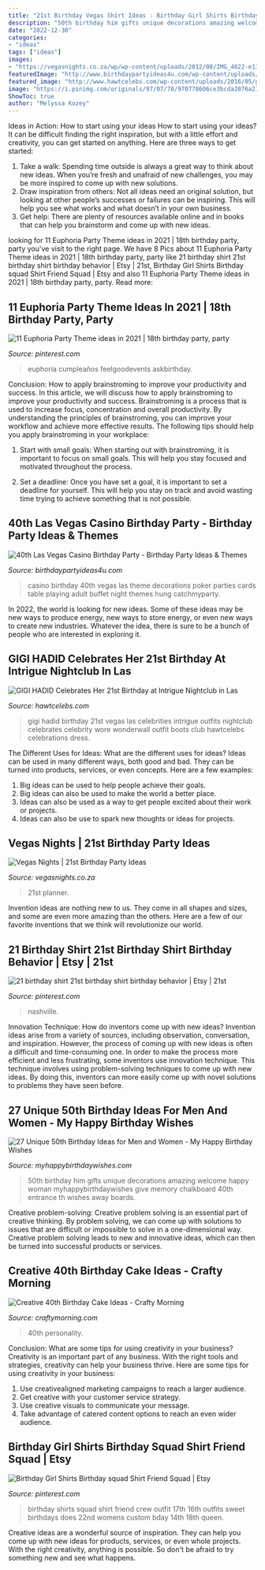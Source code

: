 ```yaml
---
title: "21st Birthday Vegas Shirt Ideas : Birthday Girl Shirts Birthday Squad Shirt Friend Squad"
description: "50th birthday him gifts unique decorations amazing welcome happy woman myhappybirthdaywishes give memory chalkboard 40th entrance th wishes away boards"
date: "2022-12-30"
categories:
- "ideas"
tags: ["ideas"]
images:
- "https://vegasnights.co.za/wp/wp-content/uploads/2012/08/IMG_4622-e1345222284116.jpg"
featuredImage: "http://www.birthdaypartyideas4u.com/wp-content/uploads/2015/02/adult-40th-las-vegas-casino-birthday-party-ideas-decorations-poker-party-ideas-550x412.jpg"
featured_image: "http://www.hawtcelebs.com/wp-content/uploads/2016/05/gigi-hadid-celebrates-her-21st-birthday-at-intrigue-nightclub-in-las-vegas-04-30-2016_7.jpg"
image: "https://i.pinimg.com/originals/97/07/78/970778606ce3bcda2076a21eec6ebc1c.jpg"
ShowToc: true
author: "Melyssa Kozey"
---
```



Ideas in Action: How to start using your ideas
How to start using your ideas? It can be difficult finding the right inspiration, but with a little effort and creativity, you can get started on anything. Here are three ways to get started: 
1. Take a walk: Spending time outside is always a great way to think about new ideas. When you’re fresh and unafraid of new challenges, you may be more inspired to come up with new solutions. 
2. Draw inspiration from others: Not all ideas need an original solution, but looking at other people’s successes or failures can be inspiring. This will help you see what works and what doesn’t in your own business. 
3. Get help: There are plenty of resources available online and in books that can help you brainstorm and come up with new ideas.

	

		
looking for 11 Euphoria Party Theme ideas in 2021 | 18th birthday party, party you've visit to the right page. We have 8 Pics about 11 Euphoria Party Theme ideas in 2021 | 18th birthday party, party like 21 birthday shirt 21st birthday shirt birthday behavior | Etsy | 21st, Birthday Girl Shirts Birthday squad Shirt Friend Squad | Etsy and also 11 Euphoria Party Theme ideas in 2021 | 18th birthday party, party. Read more:
		
    
## 11 Euphoria Party Theme Ideas In 2021 | 18th Birthday Party, Party

<img loading=lazy src="https://i.pinimg.com/474x/5a/32/ad/5a32ad2a6a92e78b0fea47ece36bf6df.jpg" onerror="this.onerror=null;this.src='https://tse4.mm.bing.net/th?id=OIP.hoH-R4HYW30ZeWJi26vxMAAAAA&amp;pid=15.1';" alt="11 Euphoria Party Theme ideas in 2021 | 18th birthday party, party">

_Source: pinterest.com_

>euphoria cumpleaños feelgoodevents askbirthday. 

	

Conclusion: How to apply brainstroming to improve your productivity and success.
In this article, we will discuss how to apply brainstroming to improve your productivity and success. Brainstroming is a process that is used to increase focus, concentration and overall productivity. By understanding the principles of brainstroming, you can improve your workflow and achieve more effective results. The following tips should help you apply brainstroming in your workplace: 
1) Start with small goals: When starting out with brainstroming, it is important to focus on small goals. This will help you stay focused and motivated throughout the process. 

2) Set a deadline: Once you have set a goal, it is important to set a deadline for yourself. This will help you stay on track and avoid wasting time trying to achieve something that is not possible.

    
## 40th Las Vegas Casino Birthday Party - Birthday Party Ideas &amp; Themes

<img loading=lazy src="http://www.birthdaypartyideas4u.com/wp-content/uploads/2015/02/adult-40th-las-vegas-casino-birthday-party-ideas-decorations-poker-party-ideas-550x412.jpg" onerror="this.onerror=null;this.src='https://tse1.mm.bing.net/th?id=OIP.6ZB2ZaM157z4YK9a6kYE8wHaFj&amp;pid=15.1';" alt="40th Las Vegas Casino Birthday Party - Birthday Party Ideas &amp; Themes">

_Source: birthdaypartyideas4u.com_

>casino birthday 40th vegas las theme decorations poker parties cards table playing adult buffet night themes hung catchmyparty. 

	

In 2022, the world is looking for new ideas. Some of these ideas may be new ways to produce energy, new ways to store energy, or even new ways to create new industries. Whatever the idea, there is sure to be a bunch of people who are interested in exploring it.

    
## GIGI HADID Celebrates Her 21st Birthday At Intrigue Nightclub In Las

<img loading=lazy src="http://www.hawtcelebs.com/wp-content/uploads/2016/05/gigi-hadid-celebrates-her-21st-birthday-at-intrigue-nightclub-in-las-vegas-04-30-2016_7.jpg" onerror="this.onerror=null;this.src='https://tse1.mm.bing.net/th?id=OIP.p15mGayZncF9Ljv8NOoXiQHaKq&amp;pid=15.1';" alt="GIGI HADID Celebrates Her 21st Birthday at Intrigue Nightclub in Las">

_Source: hawtcelebs.com_

>gigi hadid birthday 21st vegas las celebrities intrigue outfits nightclub celebrates celebrity wore wonderwall outfit boots club hawtcelebs celebrations dress. 

	

The Different Uses for Ideas: What are the different uses for ideas?
Ideas can be used in many different ways, both good and bad. They can be turned into products, services, or even concepts. Here are a few examples:
1. Big ideas can be used to help people achieve their goals. 
2. Big ideas can also be used to make the world a better place. 
3. Ideas can also be used as a way to get people excited about their work or projects. 
4. Ideas can also be use to spark new thoughts or ideas for projects.

    
## Vegas Nights | 21st Birthday Party Ideas

<img loading=lazy src="https://vegasnights.co.za/wp/wp-content/uploads/2012/08/IMG_4622-e1345222284116.jpg" onerror="this.onerror=null;this.src='https://tse1.mm.bing.net/th?id=OIP.7wGVwaVh7iv_o3v0HHKrgAAAAA&amp;pid=15.1';" alt="Vegas Nights | 21st Birthday Party Ideas">

_Source: vegasnights.co.za_

>21st planner. 

	

Invention ideas are nothing new to us. They come in all shapes and sizes, and some are even more amazing than the others. Here are a few of our favorite inventions that we think will revolutionize our world.

    
## 21 Birthday Shirt 21st Birthday Shirt Birthday Behavior | Etsy | 21st

<img loading=lazy src="https://i.pinimg.com/736x/eb/17/d3/eb17d308fb9ce623c4eb1f6c13e19d86.jpg" onerror="this.onerror=null;this.src='https://tse4.mm.bing.net/th?id=OIP.TFVeCJ8z3ZdtkWOfwgOufgHaHU&amp;pid=15.1';" alt="21 birthday shirt 21st birthday shirt birthday behavior | Etsy | 21st">

_Source: pinterest.com_

>nashville. 

	

Innovation Technique: How do inventors come up with new ideas?
Invention ideas arise from a variety of sources, including observation, conversation, and inspiration. However, the process of coming up with new ideas is often a difficult and time-consuming one. In order to make the process more efficient and less frustrating, some inventors use innovation technique. This technique involves using problem-solving techniques to come up with new ideas. By doing this, inventors can more easily come up with novel solutions to problems they have seen before.

    
## 27 Unique 50th Birthday Ideas For Men And Women - My Happy Birthday Wishes

<img loading=lazy src="http://www.myhappybirthdaywishes.com/wp-content/uploads/2016/03/Welcome-Chalkboard-50th-Birthday-Ideas.jpg" onerror="this.onerror=null;this.src='https://tse4.mm.bing.net/th?id=OIP.OacuGSmDo4E4zZmtY_zUTgHaJ4&amp;pid=15.1';" alt="27 Unique 50th Birthday Ideas for Men and Women - My Happy Birthday Wishes">

_Source: myhappybirthdaywishes.com_

>50th birthday him gifts unique decorations amazing welcome happy woman myhappybirthdaywishes give memory chalkboard 40th entrance th wishes away boards. 

	

Creative problem-solving:
Creative problem solving is an essential part of creative thinking. By problem solving, we can come up with solutions to issues that are difficult or impossible to solve in a one-dimensional way. Creative problem solving leads to new and innovative ideas, which can then be turned into successful products or services.

    
## Creative 40th Birthday Cake Ideas - Crafty Morning

<img loading=lazy src="https://www.craftymorning.com/wp-content/uploads/2014/08/40th-pink-birthday-cake.jpg" onerror="this.onerror=null;this.src='https://tse1.mm.bing.net/th?id=OIP.3QJdf0qmm-T3oQSitmYMQgHaKb&amp;pid=15.1';" alt="Creative 40th Birthday Cake Ideas - Crafty Morning">

_Source: craftymorning.com_

>40th personality. 

	

Conclusion: What are some tips for using creativity in your business?
Creativity is an important part of any business. With the right tools and strategies, creativity can help your business thrive. Here are some tips for using creativity in your business: 
1. Use creativealigned marketing campaigns to reach a larger audience.
2. Get creative with your customer service strategy.
3. Use creative visuals to communicate your message.
4. Take advantage of catered content options to reach an even wider audience.

    
## Birthday Girl Shirts Birthday Squad Shirt Friend Squad | Etsy

<img loading=lazy src="https://i.pinimg.com/originals/97/07/78/970778606ce3bcda2076a21eec6ebc1c.jpg" onerror="this.onerror=null;this.src='https://tse2.mm.bing.net/th?id=OIP.rdsqEmpAdK4v-DGukUiUegHaJ4&amp;pid=15.1';" alt="Birthday Girl Shirts Birthday squad Shirt Friend Squad | Etsy">

_Source: pinterest.com_

>birthday shirts squad shirt friend crew outfit 17th 16th outfits sweet birthdays does 22nd womens custom bday 14th 18th queen. 

	

Creative ideas are a wonderful source of inspiration. They can help you come up with new ideas for products, services, or even whole projects. With the right creativity, anything is possible. So don't be afraid to try something new and see what happens.

